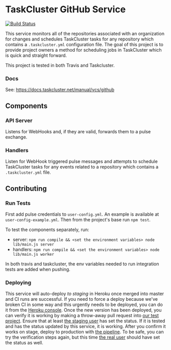 TaskCluster GitHub Service
==========================
[![Build Status](https://travis-ci.org/taskcluster/taskcluster-github.svg?branch=master)](https://travis-ci.org/taskcluster/taskcluster-github)

This service monitors all of the repositories associated with an organization for changes and schedules TaskCluster tasks for any repository which contains a `.taskcluster.yml` configuration file. The goal of this project is to provide project owners a method for scheduling jobs in TaskCluster which is quick and straight forward.

This project is tested in both Travis and Taskcluster.

### Docs
See: https://docs.taskcluster.net/manual/vcs/github

## Components

### API Server
Listens for WebHooks and, if they are valid, forwards them to a pulse exchange.

### Handlers
Listen for WebHook triggered pulse messages and attempts to schedule TaskCluster tasks for any events related to a repository which contains a `.taskcluster.yml` file.

## Contributing

### Run Tests
First add pulse credentials to ``user-config.yml``. An example is available at ``user-config-example.yml``.
Then from the project's base run ``npm test``.

To test the components separately, run:
- server: `npm run compile && <set the environment variables> node lib/main.js server`
- handlers: `npm run compile && <set the environment variables> node lib/main.js worker`

In both travis and taskcluster, the env variables needed to run integration tests are added when pushing.

### Deploying
This service will auto-deploy *to staging* in Heroku once merged into master and CI runs are successful. If you need to force a deploy because we've broken CI in some way and this urgently needs to be deployed, you can do it from the [Heroku console](https://dashboard-preview.heroku.com/apps/taskcluster-github/deploy/github). Once the new version has been deployed, you can verify it is working by making a throw-away pull request into [our test project](https://github.com/TaskClusterRobot/hooks-testing). Ensure that at least [the staging user](https://github.com/taskclusterrobot-staging) has set the status. If it is tested and has the status updated by this service, it is working. After you confirm it works on stage, deploy to production with [the pipeline](https://dashboard.heroku.com/pipelines/b867da9f-e443-4ddd-b8b1-2209532897b4). To be safe, you can try the verification steps again, but this time [the real user](https://github.com/taskclusterrobot) should have set the status as well.
